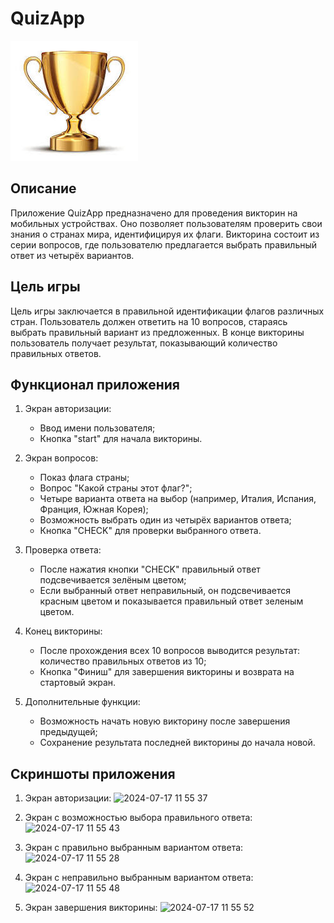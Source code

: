 QuizApp
=================================
![image](https://github.com/Swertex77/QuizApp/blob/my-branch/app/src/main/res/drawable/trophy_image.jpeg)


Описание
--------
Приложение QuizApp предназначено для проведения викторин на мобильных устройствах. Оно позволяет пользователям проверить свои знания о странах мира, идентифицируя их флаги. Викторина состоит из серии вопросов, где пользователю предлагается выбрать правильный ответ из четырёх вариантов.


Цель игры
---------
Цель игры заключается в правильной идентификации флагов различных стран. Пользователь должен ответить на 10 вопросов, стараясь выбрать правильный вариант из предложенных. В конце викторины пользователь получает результат, показывающий количество правильных ответов.

Функционал приложения
--------------------
1. Экран авторизации:
   - Ввод имени пользователя;
   - Кнопка "start" для начала викторины.

2. Экран вопросов:
   - Показ флага страны;
   - Вопрос "Какой страны этот флаг?";
   - Четыре варианта ответа на выбор (например, Италия, Испания, Франция, Южная Корея);
   - Возможность выбрать один из четырёх вариантов ответа;
   - Кнопка "CHECK" для проверки выбранного ответа.
     
3. Проверка ответа:
   - После нажатия кнопки "CHECK" правильный ответ подсвечивается зелёным цветом;
   - Если выбранный ответ неправильный, он подсвечивается красным цветом и показывается правильный ответ зеленым цветом.

4. Конец викторины:
   - После прохождения всех 10 вопросов выводится результат: количество правильных ответов из 10;
   - Кнопка "Финиш" для завершения викторины и возврата на стартовый экран.

5. Дополнительные функции:
   - Возможность начать новую викторину после завершения предыдущей;
   - Сохранение результата последней викторины до начала новой.

Скриншоты приложения
--------------------
1) Экран авторизации:
![2024-07-17 11 55 37](https://github.com/user-attachments/assets/658cd690-98d2-4302-8a33-a4418c95792e)

2) Экран с возможностью выбора правильного ответа:
![2024-07-17 11 55 43](https://github.com/user-attachments/assets/38674d48-9ca1-4747-87f6-379536a23956)

3) Экран с правильно выбранным вариантом ответа:
![2024-07-17 11 55 28](https://github.com/user-attachments/assets/34ecc813-8379-435e-82ed-a55c7c32ecff)

4) Экран с неправильно выбранным вариантом ответа:
![2024-07-17 11 55 48](https://github.com/user-attachments/assets/113d858d-8a39-4c76-9bfd-723623dcafa6)

5) Экран завершения викторины:
![2024-07-17 11 55 52](https://github.com/user-attachments/assets/a6bc5bb2-c585-4932-8396-9283a5693400)
